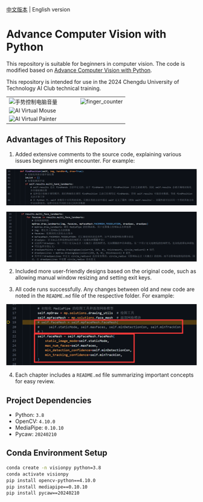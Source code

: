 [中文版本](https://github.com/Diraw/Advance-Computer-Vision-with-Python/tree/main) | English version

# Advance Computer Vision with Python

This repository is suitable for beginners in computer vision. The code is modified based on [Advance Computer Vision with Python](https://www.computervision.zone/courses/advance-computer-vision-with-python/).

This repository is intended for use in the 2024 Chengdu University of Technology AI Club technical training.

<table width="100%">
  <tr>
    <td width="60%"><img src="./pics/手势控制电脑音量.gif" alt="手势控制电脑音量" style="width: 100%;"></td>
    <td width="40%"><img src="./pics/finger_counter.gif" alt="finger_counter" style="width: 100%;"></td>
  </tr>
  <tr>
    <td colspan="2"><img src="./pics/AI Virtual Mouse.gif" alt="AI Virtual Mouse" style="width: 100%;"></td>
  </tr>
  <tr>
    <td colspan="2"><img src="./pics/AI Virtual Painter.gif" alt="AI Virtual Painter" style="width: 100%;"></td>
  </tr>
</table>


## Advantages of This Repository

1. Added extensive comments to the source code, explaining various issues beginners might encounter. For example:

![1](./pics/1.png)

![2](./pics/2.png)

2. Included more user-friendly designs based on the original code, such as allowing manual window resizing and setting exit keys.

3. All code runs successfully. Any changes between old and new code are noted in the `README.md` file of the respective folder. For example:

![3](./Chapter%204%20Face%20Mesh/pics/关键字传参.png)

4. Each chapter includes a `README.md` file summarizing important concepts for easy review.

## Project Dependencies

- Python: `3.8`
- OpenCV: `4.10.0`
- MediaPipe: `0.10.10`
- Pycaw: `20240210`

## Conda Environment Setup

```bash
conda create -n visionpy python=3.8
conda activate visionpy
pip install opencv-python==4.10.0
pip install mediapipe==0.10.10
pip install pycaw==20240210
```